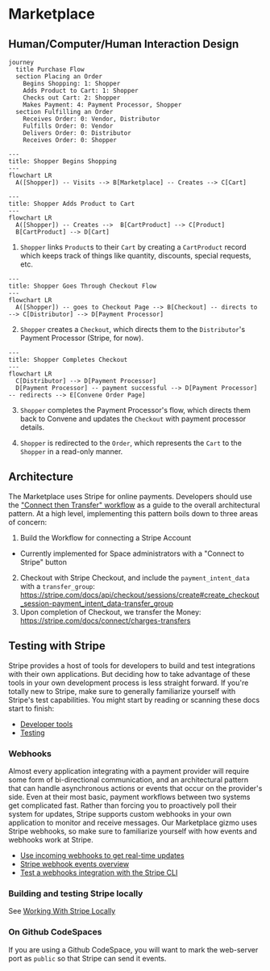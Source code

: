 # Marketplace

## Human/Computer/Human Interaction Design

```mermaid
journey
  title Purchase Flow
  section Placing an Order
    Begins Shopping: 1: Shopper
    Adds Product to Cart: 1: Shopper
    Checks out Cart: 2: Shopper
    Makes Payment: 4: Payment Processor, Shopper
  section Fulfilling an Order
    Receives Order: 0: Vendor, Distributor
    Fulfills Order: 0: Vendor
    Delivers Order: 0: Distributor
    Receives Order: 0: Shopper
```

```mermaid
---
title: Shopper Begins Shopping
---
flowchart LR
  A([Shopper]) -- Visits --> B[Marketplace] -- Creates --> C[Cart]
```

```mermaid
---
title: Shopper Adds Product to Cart
---
flowchart LR
  A([Shopper]) -- Creates -->  B[CartProduct] --> C[Product]
  B[CartProduct] --> D[Cart]
```

1. `Shopper` links `Product`s to their `Cart` by creating a `CartProduct` record which keeps track of things like quantity, discounts, special requests, etc.

```mermaid
---
title: Shopper Goes Through Checkout Flow
---
flowchart LR
  A([Shopper]) -- goes to Checkout Page --> B[Checkout] -- directs to --> C[Distributor] --> D[Payment Processor]
```

2. `Shopper` creates a `Checkout`, which directs them to the `Distributor`'s Payment Processor (Stripe, for now).

```mermaid
---
title: Shopper Completes Checkout
---
flowchart LR
  C[Distributor] --> D[Payment Processor]
  D[Payment Processor] -- payment successful --> D[Payment Processor] -- redirects --> E[Convene Order Page]
```

3. `Shopper` completes the Payment Processor's flow, which directs them back to Convene and updates the `Checkout` with payment processor details.

4. `Shopper` is redirected to the `Order`, which represents the `Cart` to the `Shopper` in a read-only manner.

## Architecture

The Marketplace uses Stripe for online payments. Developers should use the ["Connect then Transfer" workflow](https://stripe.com/docs/connect/collect-then-transfer-guide) as a guide to the overall architectural pattern. At a high level, implementing this pattern boils down to three areas of concern:

1. Build the Workflow for connecting a Stripe Account
  - Currently implemented for Space administrators with a "Connect to Stripe" button
2. Checkout with Stripe Checkout, and include the `payment_intent_data` with a `transfer_group`: https://stripe.com/docs/api/checkout/sessions/create#create_checkout_session-payment_intent_data-transfer_group
3. Upon completion of Checkout, we transfer the Money: https://stripe.com/docs/connect/charges-transfers

## Testing with Stripe

Stripe provides a host of tools for developers to build and test integrations with their own applications. But deciding how to take advantage of these tools in your own development process is less straight forward. If you're totally new to Stripe, make sure to generally familiarize yourself with Stripe's test capabilities. You might start by reading or scanning these docs start to finish:
* [Developer tools](https://stripe.com/docs/development)
* [Testing](https://stripe.com/docs/testing)

### Webhooks
Almost every application integrating with a payment provider will require some form of bi-directional communication, and an architectural pattern that can handle asynchronous actions or events that occur on the provider's side. Even at their most basic, payment workflows between two systems get complicated fast. Rather than forcing you to proactively poll their system for updates, Stripe supports custom webhooks in your own application to monitor and receive messages. Our Marketplace gizmo uses Stripe webhooks, so make sure to familiarize yourself with how events and webhooks work at Stripe.
* [Use incoming webhooks to get real-time updates](https://stripe.com/docs/webhooks)
* [Stripe webhook events overview](https://stripe.com/docs/webhooks/stripe-events)
* [Test a webhooks integration with the Stripe CLI](https://stripe.com/docs/webhooks/test)

### Building and testing Stripe locally

See [Working With Stripe Locally](docs/working-with-stripe-locally.md)

### On Github CodeSpaces
If you are using a Github CodeSpace, you will want to mark the web-server port as `public` so that Stripe can send it events.
